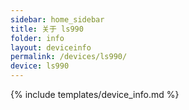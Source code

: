 ```yaml
---
sidebar: home_sidebar
title: 关于 ls990
folder: info
layout: deviceinfo
permalink: /devices/ls990/
device: ls990
---
```

{% include templates/device_info.md %}
